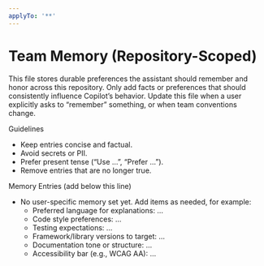 ```yaml
---
applyTo: '**'
---
```


# Team Memory (Repository-Scoped)

This file stores durable preferences the assistant should remember and honor across this repository.
Only add facts or preferences that should consistently influence Copilot’s behavior.
Update this file when a user explicitly asks to “remember” something, or when team conventions change.

Guidelines
- Keep entries concise and factual.
- Avoid secrets or PII.
- Prefer present tense (“Use …”, “Prefer …”).
- Remove entries that are no longer true.

Memory Entries (add below this line)

- No user-specific memory set yet. Add items as needed, for example:
  - Preferred language for explanations: …
  - Code style preferences: …
  - Testing expectations: …
  - Framework/library versions to target: …
  - Documentation tone or structure: …
  - Accessibility bar (e.g., WCAG AA): …

